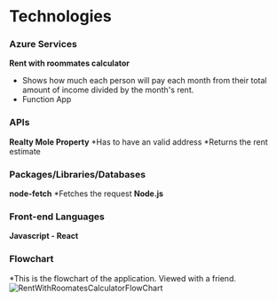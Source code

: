 # Technologies

### Azure Services

**Rent with roommates calculator**

* Shows how much each person will pay each month from their total amount of income divided by the month's rent.
* Function App

### APIs

**Realty Mole Property**
*Has to have an valid address
*Returns the rent estimate 


### Packages/Libraries/Databases

**node-fetch**
*Fetches the request
**Node.js**

### Front-end Languages

**Javascript - React**

### Flowchart
*This is the flowchart of the application. Viewed with a friend.
![RentWithRoomatesCalculatorFlowChart](https://user-images.githubusercontent.com/25162686/179640636-bd609b51-bfe1-4a27-83c2-13d564c41e60.png)
